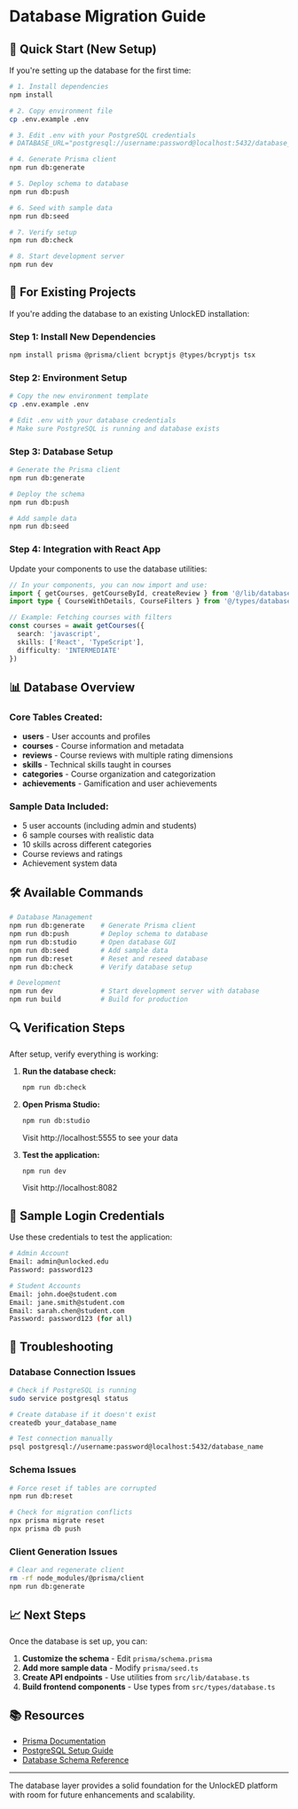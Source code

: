 # Database Migration Guide

## 🚀 Quick Start (New Setup)

If you're setting up the database for the first time:

```bash
# 1. Install dependencies
npm install

# 2. Copy environment file
cp .env.example .env

# 3. Edit .env with your PostgreSQL credentials
# DATABASE_URL="postgresql://username:password@localhost:5432/database_name"

# 4. Generate Prisma client
npm run db:generate

# 5. Deploy schema to database
npm run db:push

# 6. Seed with sample data
npm run db:seed

# 7. Verify setup
npm run db:check

# 8. Start development server
npm run dev
```

## 🔄 For Existing Projects

If you're adding the database to an existing UnlockED installation:

### Step 1: Install New Dependencies
```bash
npm install prisma @prisma/client bcryptjs @types/bcryptjs tsx
```

### Step 2: Environment Setup
```bash
# Copy the new environment template
cp .env.example .env

# Edit .env with your database credentials
# Make sure PostgreSQL is running and database exists
```

### Step 3: Database Setup
```bash
# Generate the Prisma client
npm run db:generate

# Deploy the schema
npm run db:push

# Add sample data
npm run db:seed
```

### Step 4: Integration with React App

Update your components to use the database utilities:

```typescript
// In your components, you can now import and use:
import { getCourses, getCourseById, createReview } from '@/lib/database'
import type { CourseWithDetails, CourseFilters } from '@/types/database'

// Example: Fetching courses with filters
const courses = await getCourses({
  search: 'javascript',
  skills: ['React', 'TypeScript'],
  difficulty: 'INTERMEDIATE'
})
```

## 📊 Database Overview

### Core Tables Created:
- **users** - User accounts and profiles
- **courses** - Course information and metadata  
- **reviews** - Course reviews with multiple rating dimensions
- **skills** - Technical skills taught in courses
- **categories** - Course organization and categorization
- **achievements** - Gamification and user achievements

### Sample Data Included:
- 5 user accounts (including admin and students)
- 6 sample courses with realistic data
- 10 skills across different categories
- Course reviews and ratings
- Achievement system data

## 🛠️ Available Commands

```bash
# Database Management
npm run db:generate    # Generate Prisma client
npm run db:push        # Deploy schema to database
npm run db:studio      # Open database GUI
npm run db:seed        # Add sample data
npm run db:reset       # Reset and reseed database
npm run db:check       # Verify database setup

# Development
npm run dev            # Start development server with database
npm run build          # Build for production
```

## 🔍 Verification Steps

After setup, verify everything is working:

1. **Run the database check:**
   ```bash
   npm run db:check
   ```

2. **Open Prisma Studio:**
   ```bash
   npm run db:studio
   ```
   Visit http://localhost:5555 to see your data

3. **Test the application:**
   ```bash
   npm run dev
   ```
   Visit http://localhost:8082

## 🧪 Sample Login Credentials

Use these credentials to test the application:

```bash
# Admin Account
Email: admin@unlocked.edu
Password: password123

# Student Accounts  
Email: john.doe@student.com
Email: jane.smith@student.com
Email: sarah.chen@student.com
Password: password123 (for all)
```

## 🔧 Troubleshooting

### Database Connection Issues
```bash
# Check if PostgreSQL is running
sudo service postgresql status

# Create database if it doesn't exist
createdb your_database_name

# Test connection manually
psql postgresql://username:password@localhost:5432/database_name
```

### Schema Issues
```bash
# Force reset if tables are corrupted
npm run db:reset

# Check for migration conflicts
npx prisma migrate reset
npx prisma db push
```

### Client Generation Issues
```bash
# Clear and regenerate client
rm -rf node_modules/@prisma/client
npm run db:generate
```

## 📈 Next Steps

Once the database is set up, you can:

1. **Customize the schema** - Edit `prisma/schema.prisma`
2. **Add more sample data** - Modify `prisma/seed.ts`
3. **Create API endpoints** - Use utilities from `src/lib/database.ts`
4. **Build frontend components** - Use types from `src/types/database.ts`

## 📚 Resources

- [Prisma Documentation](https://www.prisma.io/docs/)
- [PostgreSQL Setup Guide](https://www.postgresql.org/download/)
- [Database Schema Reference](./DATABASE_README.md)

---

The database layer provides a solid foundation for the UnlockED platform with room for future enhancements and scalability.
